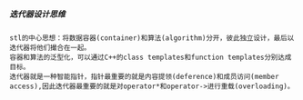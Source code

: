 ##### 迭代器设计思维
	stl的中心思想：将数据容器(container)和算法(algorithm)分开，彼此独立设计，最后以迭代器将他们撮合在一起。
	容器和算法的泛型化，可以通过C++的class templates和function templates分别达成目标。
	迭代器就是一种智能指针，指针最重要的就是内容提领(deference)和成员访问(member access),因此迭代器最重要的就是对operator*和operator->进行重载(overloading)。
